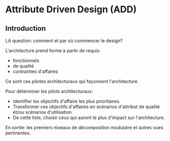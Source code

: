 # Attribute Driven Design (ADD)

## Introduction

LA question: comment et par où commencer le design?

L'architecture prend forme à partir de requis:
- fonctionnels
- de qualité
- contraintes d'affaires

Ce sont ces pilotes architecturaux qui façonnent l'architecture.

Pour déterminer les pilots architecturaux:
- Identifier les objectifs d'affaire les plus prioritaires.
- Transformer ces objectifs d'affaires en scénarios d'attribut de qualité et/ou scénarios d'utilisation.
- De cette liste, choisir ceux qui auront le plus d'impact sur l'architecture.

En sortie: les premiers niveaux de décomposition modulaire et autres vues pertinentes.

